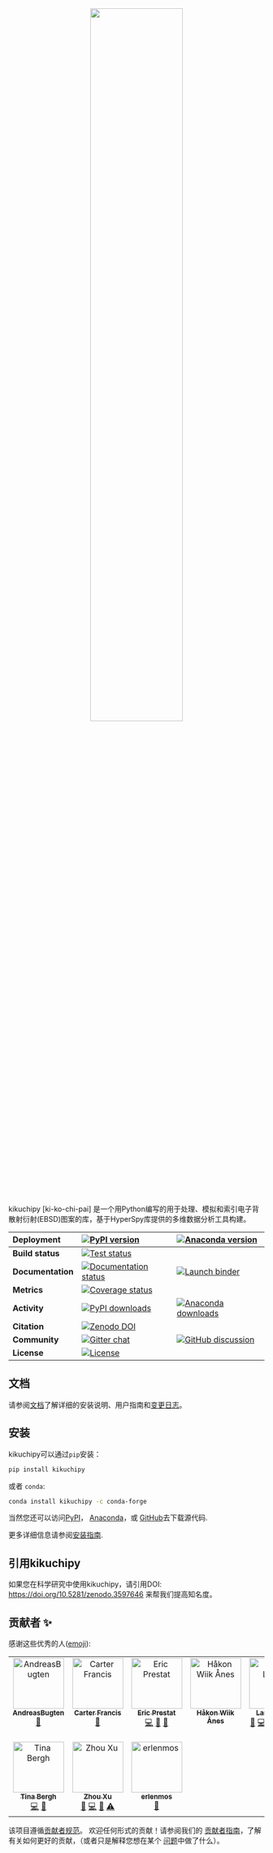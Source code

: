 <div align="center">
  <a href="https://kikuchipy.org">
    <img width="60%" src="https://raw.githubusercontent.com/pyxem/kikuchipy/develop/doc/_static/logo/plasma_banner.png">
  </a>
</div>

kikuchipy [ki-ko-chi-pai] 是一个用Python编写的用于处理、模拟和索引电子背散射衍射(EBSD)图案的库，基于HyperSpy库提供的多维数据分析工具构建。

| Deployment    | [![PyPI version](https://img.shields.io/pypi/v/kikuchipy.svg?logo=python&logoColor=white)](https://pypi.org/project/kikuchipy/) | [![Anaconda version](https://img.shields.io/conda/vn/conda-forge/kikuchipy.svg?logo=conda-forge&logoColor=white)](https://anaconda.org/conda-forge/kikuchipy)|
| :- | :- | :- |
| **Build status**  | [![Test status](https://github.com/pyxem/kikuchipy/actions/workflows/tests.yml/badge.svg)](https://github.com/pyxem/kikuchipy/actions/workflows/tests.yml) |
| **Documentation** | [![Documentation status](https://readthedocs.org/projects/kikuchipy/badge/?version=latest)](https://kikuchipy.org/en/latest/) | [![Launch binder](https://mybinder.org/badge_logo.svg)](https://mybinder.org/v2/gh/pyxem/kikuchipy/HEAD) |
| **Metrics**       | [![Coverage status](https://coveralls.io/repos/github/pyxem/kikuchipy/badge.svg?branch=develop)](https://coveralls.io/github/pyxem/kikuchipy?branch=develop) |
| **Activity**      | [![PyPI downloads](https://img.shields.io/pypi/dm/kikuchipy.svg?label=pypi%20downloads)](https://pypi.org/project/kikuchipy/) | [![Anaconda downloads](https://img.shields.io/conda/dn/conda-forge/kikuchipy.svg?label=conda%20downloads)](ttps://anaconda.org/conda-forge/kikuchipy) |
| **Citation**      | [![Zenodo DOI](https://zenodo.org/badge/doi/10.5281/zenodo.3597646.svg)](https://doi.org/10.5281/zenodo.3597646) |
| **Community**     | [![Gitter chat](https://badges.gitter.im/Join%20Chat.svg)](https://gitter.im/pyxem/kikuchipy) | [![GitHub discussion](https://img.shields.io/badge/GitHub-Discussions-green?logo=github)](https://github.com/pyxem/kikuchipy/discussions) |
| **License**       | [![License](https://img.shields.io/github/license/pyxem/kikuchipy)](https://opensource.org/licenses/GPL-3.0) |

## 文档

请参阅[文档](https://kikuchipy.org)了解详细的安装说明、用户指南和[变更日志](https://kikuchipy.org/en/latest/changelog.html)。

## 安装

kikuchipy可以通过`pip`安装：

```bash
pip install kikuchipy
```

或者 `conda`:

```bash
conda install kikuchipy -c conda-forge
```

当然您还可以访问[PyPI](https://pypi.org/project/kikuchipy)，
[Anaconda](https://anaconda.org/conda-forge/kikuchipy)，或
[GitHub](https://github.com/pyxem/kikuchipy)去下载源代码.

更多详细信息请参阅[安装指南](https://kikuchipy.org/en/latest/user/installation.html).

## 引用kikuchipy

如果您在科学研究中使用kikuchipy，请引用DOI: https://doi.org/10.5281/zenodo.3597646 来帮我们提高知名度。

## 贡献者 ✨

感谢这些优秀的人([emoji](https://allcontributors.org/docs/en/emoji-key)):

<!-- ALL-CONTRIBUTORS-LIST:START - Do not remove or modify this section -->
<!-- prettier-ignore-start -->
<!-- markdownlint-disable -->
<table>
  <tbody>
    <tr>
      <td align="center" valign="top" width="14.28%"><a href="https://github.com/AndreasBugten"><img src="https://avatars.githubusercontent.com/u/106192446?v=4?s=100" width="100px;" alt="AndreasBugten"/><br /><sub><b>AndreasBugten</b></sub></a><br /><a href="https://github.com/pyxem/kikuchipy/commits?author=AndreasBugten" title="Documentation">📖</a></td>
      <td align="center" valign="top" width="14.28%"><a href="https://github.com/CSSFrancis"><img src="https://avatars.githubusercontent.com/u/41125831?v=4?s=100" width="100px;" alt="Carter Francis"/><br /><sub><b>Carter Francis</b></sub></a><br /><a href="https://github.com/pyxem/kikuchipy/commits?author=CSSFrancis" title="Documentation">📖</a></td>
      <td align="center" valign="top" width="14.28%"><a href="https://github.com/ericpre"><img src="https://avatars.githubusercontent.com/u/11851990?v=4?s=100" width="100px;" alt="Eric Prestat"/><br /><sub><b>Eric Prestat</b></sub></a><br /><a href="https://github.com/pyxem/kikuchipy/commits?author=ericpre" title="Code">💻</a> <a href="#maintenance-ericpre" title="Maintenance">🚧</a> <a href="https://github.com/pyxem/kikuchipy/issues?q=author%3Aericpre" title="Bug reports">🐛</a></td>
      <td align="center" valign="top" width="14.28%"><a href="https://www.ntnu.edu/employees/hakon.w.anes"><img src="https://avatars.githubusercontent.com/u/12139781?v=4?s=100" width="100px;" alt="Håkon Wiik Ånes"/><br /><sub><b>Håkon Wiik Ånes</b></sub></a><br /></td>
      <td align="center" valign="top" width="14.28%"><a href="https://github.com/friedkitteh"><img src="https://avatars.githubusercontent.com/u/11888052?v=4?s=100" width="100px;" alt="Lars Lervik"/><br /><sub><b>Lars Lervik</b></sub></a><br /><a href="https://github.com/pyxem/kikuchipy/issues?q=author%3Afriedkitteh" title="Bug reports">🐛</a> <a href="https://github.com/pyxem/kikuchipy/commits?author=friedkitteh" title="Code">💻</a> <a href="https://github.com/pyxem/kikuchipy/commits?author=friedkitteh" title="Documentation">📖</a> <a href="#question-friedkitteh" title="Answering Questions">💬</a> <a href="https://github.com/pyxem/kikuchipy/pulls?q=is%3Apr+reviewed-by%3Afriedkitteh" title="Reviewed Pull Requests">👀</a> <a href="https://github.com/pyxem/kikuchipy/commits?author=friedkitteh" title="Tests">⚠️</a></td>
      <td align="center" valign="top" width="14.28%"><a href="https://www.ntnu.edu/employees/magnus.nord"><img src="https://avatars.githubusercontent.com/u/1690979?v=4?s=100" width="100px;" alt="Magnus Nord"/><br /><sub><b>Magnus Nord</b></sub></a><br /><a href="https://github.com/pyxem/kikuchipy/commits?author=magnunor" title="Documentation">📖</a></td>
      <td align="center" valign="top" width="14.28%"><a href="https://github.com/onatlandsmyr"><img src="https://avatars.githubusercontent.com/u/34620114?v=4?s=100" width="100px;" alt="Ole Natlandsmyr"/><br /><sub><b>Ole Natlandsmyr</b></sub></a><br /><a href="https://github.com/pyxem/kikuchipy/commits?author=onatlandsmyr" title="Code">💻</a> <a href="https://github.com/pyxem/kikuchipy/commits?author=onatlandsmyr" title="Documentation">📖</a> <a href="#question-onatlandsmyr" title="Answering Questions">💬</a> <a href="https://github.com/pyxem/kikuchipy/pulls?q=is%3Apr+reviewed-by%3Aonatlandsmyr" title="Reviewed Pull Requests">👀</a> <a href="https://github.com/pyxem/kikuchipy/commits?author=onatlandsmyr" title="Tests">⚠️</a></td>
    </tr>
    <tr>
      <td align="center" valign="top" width="14.28%"><a href="https://github.com/tinabe"><img src="https://avatars.githubusercontent.com/u/22915119?v=4?s=100" width="100px;" alt="Tina Bergh"/><br /><sub><b>Tina Bergh</b></sub></a><br /><a href="https://github.com/pyxem/kikuchipy/commits?author=tinabe" title="Code">💻</a> <a href="https://github.com/pyxem/kikuchipy/pulls?q=is%3Apr+reviewed-by%3Atinabe" title="Reviewed Pull Requests">👀</a></td>
      <td align="center" valign="top" width="14.28%"><a href="https://github.com/IMBalENce"><img src="https://avatars.githubusercontent.com/u/2986794?v=4?s=100" width="100px;" alt="Zhou Xu"/><br /><sub><b>Zhou Xu</b></sub></a><br /><a href="https://github.com/pyxem/kikuchipy/issues?q=author%3AIMBalENce" title="Bug reports">🐛</a> <a href="https://github.com/pyxem/kikuchipy/commits?author=IMBalENce" title="Code">💻</a> <a href="https://github.com/pyxem/kikuchipy/commits?author=IMBalENce" title="Documentation">📖</a> <a href="https://github.com/pyxem/kikuchipy/commits?author=IMBalENce" title="Tests">⚠️</a></td>
      <td align="center" valign="top" width="14.28%"><a href="https://github.com/Erlendos12"><img src="https://avatars.githubusercontent.com/u/99336047?v=4?s=100" width="100px;" alt="erlenmos"/><br /><sub><b>erlenmos</b></sub></a><br /><a href="https://github.com/pyxem/kikuchipy/issues?q=author%3AErlendos12" title="Bug reports">🐛</a></td>
    </tr>
  </tbody>
</table>

<!-- markdownlint-restore -->
<!-- prettier-ignore-end -->

<!-- ALL-CONTRIBUTORS-LIST:END -->

该项目遵循[贡献者规范](https://github.com/all-contributors/all-contributors)。
欢迎任何形式的贡献！请参阅我们的
[贡献者指南](https://kikuchipy.org/en/latest/dev/index.html)，了解有关如何更好的贡献，（或者只是解释您想在某个
[问题](https://github.com/pyxem/kikuchipy/issues/new)中做了什么）。

